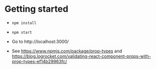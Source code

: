 # Getting started

* `npm install`

* `npm start`

* Go to http://localhost:3000/

* See https://www.npmjs.com/package/prop-types and https://blog.logrocket.com/validating-react-component-props-with-prop-types-ef14b29963fc/